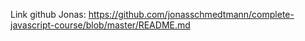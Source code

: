 Link github Jonas: https://github.com/jonasschmedtmann/complete-javascript-course/blob/master/README.md
